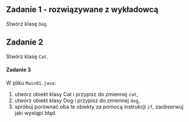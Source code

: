 ## Zadanie 1 - rozwiązywane z wykładowcą

Stwórz klasę `Dog`.


## Zadanie 2

Stwórz klasę `Cat`.


#### Zadanie 3
W pliku `Main01.java`:

1. utwórz obiekt klasy Cat i przypisz do zmiennej `cat`,
2. utwórz obiekt klasy Dog i przypisz do zmiennej `dog`,
3. spróbuj porównać oba te obiekty za pomocą instrukcji `if`, zaobserwuj jaki wystąpi błąd.
